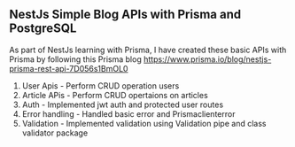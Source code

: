 ## NestJs Simple Blog APIs with Prisma and PostgreSQL ##

As part of NestJs learning with Prisma, I have created these basic APIs with Prisma by following this Prisma blog https://www.prisma.io/blog/nestjs-prisma-rest-api-7D056s1BmOL0

1. User Apis - Perform CRUD operation users
2. Article APis - Perform CRUD opertaions on articles 
3. Auth - Implemented jwt auth and protected user routes
4. Error handling - Handled basic error and Prismaclienterror 
5. Validation - Implemented validation using Validation pipe and class validator package
